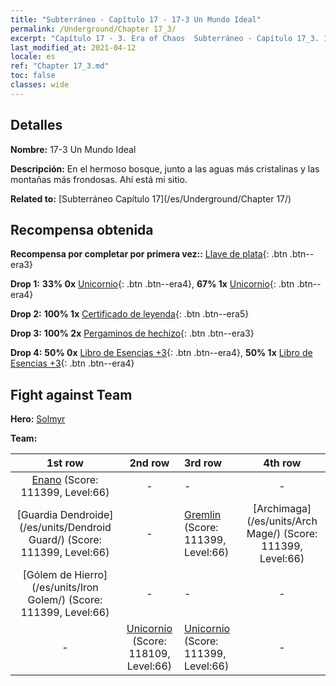 ```yaml
---
title: "Subterráneo - Capítulo 17 - 17-3 Un Mundo Ideal"
permalink: /Underground/Chapter 17_3/
excerpt: "Capítulo 17 - 3. Era of Chaos  Subterráneo - Capítulo 17_3. 17-3 Un Mundo Ideal"
last_modified_at: 2021-04-12
locale: es
ref: "Chapter 17_3.md"
toc: false
classes: wide
---
```


## Detalles

 **Nombre:** 17-3 Un Mundo Ideal

 **Descripción:** En el hermoso bosque, junto a las aguas más cristalinas y las montañas más frondosas. Ahí está mi sitio.

 **Related to:** [Subterráneo Capítulo 17](/es/Underground/Chapter 17/)

## Recompensa obtenida

 **Recompensa por completar por primera vez::** [Llave de plata](/es/Items/con_693/){: .btn .btn--era3}

 **Drop 1:** **33% 0x** [Unicornio](/es/Items/unt_204/){: .btn .btn--era4}, **67% 1x** [Unicornio](/es/Items/unt_204/){: .btn .btn--era4}

 **Drop 2:** **100% 1x** [Certificado de leyenda](/es/Items/mat_67/){: .btn .btn--era5}

 **Drop 3:** **100% 2x** [Pergaminos de hechizo](/es/Items/con_694/){: .btn .btn--era3}

 **Drop 4:** **50% 0x** [Libro de Esencias +3](/es/Items/mat_60/){: .btn .btn--era4}, **50% 1x** [Libro de Esencias +3](/es/Items/mat_60/){: .btn .btn--era4}


## Fight against Team
 **Hero:** [Solmyr](/es/heroes/Solmyr/)

 **Team:**


  | 1st row | 2nd row | 3rd row | 4th row |
  |:----:|:----:|:----|:----:|
  | [Enano](/es/units/Dwarf/) (Score: 111399, Level:66)  | - | - | - |
  | [Guardia Dendroide](/es/units/Dendroid Guard/) (Score: 111399, Level:66)  | - | [Gremlin](/es/units/Gremlin/) (Score: 111399, Level:66)  | [Archimaga](/es/units/Arch Mage/) (Score: 111399, Level:66)  |
  | [Gólem de Hierro](/es/units/Iron Golem/) (Score: 111399, Level:66)  | - | - | - |
  | - | [Unicornio](/es/units/Unicorn/) (Score: 118109, Level:66)  | [Unicornio](/es/units/Unicorn/) (Score: 111399, Level:66)  | - |


